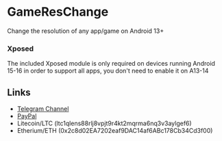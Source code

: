 # GameResChange
Change the resolution of any app/game on Android 13+


### Xposed 
 The included Xposed module is only required on devices running Android 15-16 in order to support all apps, you don't need to enable it on A13-14


 ## Links
- [Telegram Channel](https://t.me/danmgk)
- [PayPal](https://www.paypal.com/donate/?hosted_button_id=BJAJW4755BXFY)
- Litecoin/LTC (ltc1qlens88rlj8vpjt9r4kt2mqrma6nq3v3aylgef6)
- Etherium/ETH (0x2c8d02EA7202eaf9DAC14af6ABc178Cb34Cd3f00)

